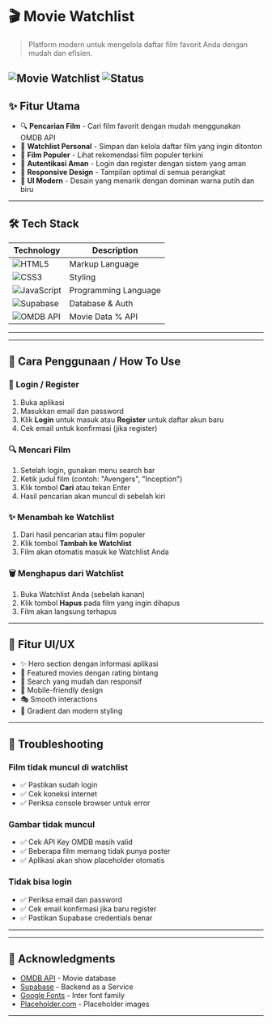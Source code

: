 # 🎬 Movie Watchlist

> Platform modern untuk mengelola daftar film favorit Anda dengan mudah dan efisien.

![Movie Watchlist](https://img.shields.io/badge/Movie-Watchlist-blue?style=for-the-badge&logo=imdb)
![Status](https://img.shields.io/badge/Status-Active-success?style=for-the-badge)
---

## ✨ Fitur Utama

- 🔍 **Pencarian Film** - Cari film favorit dengan mudah menggunakan OMDB API
- 💾 **Watchlist Personal** - Simpan dan kelola daftar film yang ingin ditonton
- 🌟 **Film Populer** - Lihat rekomendasi film populer terkini
- 🔐 **Autentikasi Aman** - Login dan register dengan sistem yang aman
- 📱 **Responsive Design** - Tampilan optimal di semua perangkat
- 🎨 **UI Modern** - Desain yang menarik dengan dominan warna putih dan biru

---

## 🛠️ Tech Stack

| Technology | Description |
|------------|-------------|
| ![HTML5](https://img.shields.io/badge/HTML5-E34F26?style=flat&logo=html5&logoColor=white) | Markup Language |
| ![CSS3](https://img.shields.io/badge/CSS3-1572B6?style=flat&logo=css3&logoColor=white) | Styling |
| ![JavaScript](https://img.shields.io/badge/JavaScript-F7DF1E?style=flat&logo=javascript&logoColor=black) | Programming Language |
| ![Supabase](https://img.shields.io/badge/Supabase-3ECF8E?style=flat&logo=supabase&logoColor=white) | Database & Auth |
| ![OMDB API](https://img.shields.io/badge/OMDB-API-yellow?style=flat) | Movie Data % API|

---
---

## 📖 Cara Penggunaan / How To Use

### 🔐 Login / Register

1. Buka aplikasi
2. Masukkan email dan password
3. Klik **Login** untuk masuk atau **Register** untuk daftar akun baru
4. Cek email untuk konfirmasi (jika register)

### 🔍 Mencari Film

1. Setelah login, gunakan menu search bar
2. Ketik judul film (contoh: "Avengers", "Inception")
3. Klik tombol **Cari** atau tekan Enter
4. Hasil pencarian akan muncul di sebelah kiri

### ✨ Menambah ke Watchlist

1. Dari hasil pencarian atau film populer
2. Klik tombol **Tambah ke Watchlist**
3. Film akan otomatis masuk ke Watchlist Anda

### 🗑️ Menghapus dari Watchlist

1. Buka Watchlist Anda (sebelah kanan)
2. Klik tombol **Hapus** pada film yang ingin dihapus
3. Film akan langsung terhapus

---

## 🎨 Fitur UI/UX

- ✨ Hero section dengan informasi aplikasi
- 🌟 Featured movies dengan rating bintang
- 🎯 Search yang mudah dan responsif
- 📱 Mobile-friendly design
- 🎭 Smooth interactions 
- 🌈 Gradient dan modern styling

---

## 🐛 Troubleshooting

### Film tidak muncul di watchlist
- ✅ Pastikan sudah login
- ✅ Cek koneksi internet
- ✅ Periksa console browser untuk error

### Gambar tidak muncul
- ✅ Cek API Key OMDB masih valid
- ✅ Beberapa film memang tidak punya poster
- ✅ Aplikasi akan show placeholder otomatis

### Tidak bisa login
- ✅ Periksa email dan password
- ✅ Cek email konfirmasi jika baru register
- ✅ Pastikan Supabase credentials benar

---

---

## 🙏 Acknowledgments

- [OMDB API](http://www.omdbapi.com/) - Movie database
- [Supabase](https://supabase.com) - Backend as a Service
- [Google Fonts](https://fonts.google.com) - Inter font family
- [Placeholder.com](https://placeholder.com) - Placeholder images

---